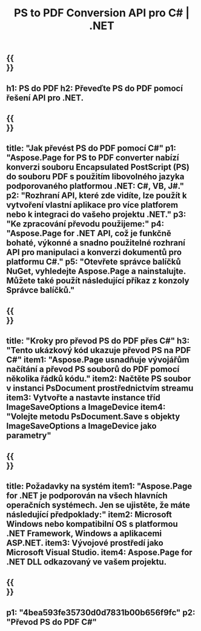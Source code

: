 ﻿---
translation: true
template: /_templates/_conversion-child-net.md
title: PS to PDF Conversion API pro C# |  .NET
url: /net/conversion/ps-to-pdf/
description: Ukázkový kód pro převod PS do PDF C#. Použijte ukázkový kód API pro dávkový převod PS souborů do PDF v rámci VB.NET, Asp.NET nebo jakékoli aplikace založené na .NET.
informat: PS
outformat: PDF
otherformats: XPS EPS
---

{{<section banner>}}
---
h1: PS do PDF
h2: Převeďte PS do PDF pomocí řešení API pro .NET.
---

{{<section overview>}}
---
title: "Jak převést PS do PDF pomocí C#"
p1: "Aspose.Page for PS to PDF converter nabízí konverzi souboru Encapsulated PostScript (PS) do souboru PDF s použitím libovolného jazyka podporovaného platformou .NET: C#, VB, J#."
p2: "Rozhraní API, které zde vidíte, lze použít k vytvoření vlastní aplikace pro více platforem nebo k integraci do vašeho projektu .NET."
p3: "Ke zpracování převodu použijeme:"
p4: "Aspose.Page for .NET API, což je funkčně bohaté, výkonné a snadno použitelné rozhraní API pro manipulaci a konverzi dokumentů pro platformu C#."
p5: "Otevřete správce balíčků NuGet, vyhledejte Aspose.Page a nainstalujte. Můžete také použít následující příkaz z konzoly Správce balíčků."
---

{{<section feature1>}}
---
title: "Kroky pro převod PS do PDF přes C#"
h3: "Tento ukázkový kód ukazuje převod PS na PDF C#"
item1: "Aspose.Page usnadňuje vývojářům načítání a převod PS souborů do PDF pomocí několika řádků kódu."
item2: Načtěte PS soubor v instanci PsDocument prostřednictvím streamu
item3: Vytvořte a nastavte instance tříd ImageSaveOptions a ImageDevice
item4: "Volejte metodu PsDocument.Save s objekty ImageSaveOptions a ImageDevice jako parametry"
---

{{<section feature2>}}
---
title: Požadavky na systém
item1: "Aspose.Page for .NET je podporován na všech hlavních operačních systémech. Jen se ujistěte, že máte následující předpoklady:"
item2: Microsoft Windows nebo kompatibilní OS s platformou .NET Framework, Windows a aplikacemi ASP.NET.
item3: Vývojové prostředí jako Microsoft Visual Studio.
item4: Aspose.Page for .NET DLL odkazovaný ve vašem projektu.
---

{{<section gist>}}
---
p1: "4bea593fe35730d0d7831b00b656f9fc"
p2: "Převod PS do PDF C#"
---

